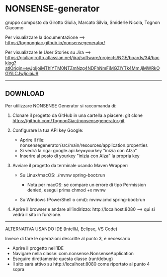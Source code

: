 # NONSENSE-generator
gruppo composto da Girotto Giulia, Marcato Silvia, Smiderle Nicola, Tognon Giacomo

Per visualizzare la documentazione --> https://tognongiac.github.io/nonsensegenerator/

Per visualizzare le User Stories su Jira --> https://giuliagirotto.atlassian.net/jira/software/projects/NGE/boards/34/backlog?atlOrigin=eyJpIjoiMThlYTM0NTZmNzg4NDFhNmFiMGZlYTk4MmJjMWRkOGYiLCJwIjoiaiJ9


---


## DOWNLOAD

Per utilizzare NONSENSE Generator si raccomanda di:

1) Clonare il progetto da GitHub in una cartella a piacere:
   git clone https://github.com/TognonGiac/nonsensegenerator.git

2) Configurare la tua API key Google:
      - Aprire il file: nonsensegenerator/src/main/resources/application.properties
      - Si vedrà la riga:      google.api.key=yourkey "inizia con AIza"
      - Inserire al posto di yourkey "inizia con AIza" la propria key

3) Avviare il progetto da terminale usando Maven Wrapper:
      - Su Linux/macOS:
          ./mvnw spring-boot:run

         - Nota per macOS: se compare un errore di tipo Permission denied, esegui prima
           chmod +x mvnw
      - Su Windows (PowerShell o cmd):
          mvnw.cmd spring-boot:run

4) Aprire il browser e andare all’indirizzo:
   http://localhost:8080
   --> qui si vedrà il sito in funzione.

---------------------------------------------

ALTERNATIVA USANDO IDE (IntelliJ, Eclipse, VS Code)

Invece di fare le operazioni descritte al punto 3, è necessario
- Aprire il progetto nell’IDE
- Navigare nella classe: com.nonsense.NonsenseApplication
- Eseguire direttamente questa classe (run/debug)
- Il sito sarà attivo su http://localhost:8080
  come riportato al punto 4 sopra
